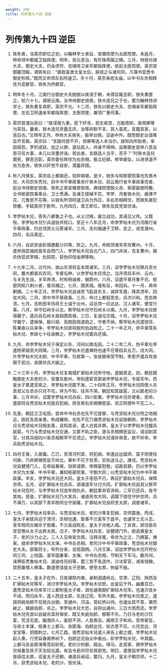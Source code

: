 ```yaml
---
weight: 208
title: 列传第九十四 逆臣
---
```


# 列传第九十四 逆臣

1. <span id="列传第九十四_逆臣-1"></span>
铁失者，当英宗即位之初，以翰林学士承旨、宣徽院使为太医院使。未逾月，特命领中都威卫指挥使。明年，改元至治，有珍珠燕服之赐。三月，特授光禄大夫、御史大夫，仍金虎符、忠翊侍卫亲军都指挥使，依前太医院使。英宗尝御鹿顶殿，谓铁失曰：“徽政虽隶太皇太后，朕视之与诸司同，凡簿书宜悉令御史检核。”既而又命领左右阿速卫。冬十月，英宗亲祀太庙，以中书左丞相拜住为亚献官，铁失为终献官。

2. <span id="列传第九十四_逆臣-2"></span>
明年冬十月，江南行台御史大夫脱脱以疾请于朝，未得旨辄去职，铁失奏罢之，杖六十七，谪居云南。治书侍御史锁南，铁木迭兒之子也，罢为翰林侍讲学士，铁失奏复其职，英宗不允。十二月，铁失以御史大夫、忠翊亲军都指挥使、左右卫阿速亲军都指挥使、太医院使，兼领广惠司事。

3. <span id="列传第九十四_逆臣-3"></span>
英宗尝谓台臣曰：“朕深居九重，臣下奸贪，民生疾苦，岂能周知，故用卿等为耳目。曩者，铁木迭兒贪蠹无厌，汝等拱默不言，其人虽死，宜籍其家，以惩后也。”又明年正月，申命大夫铁失，振举台纲，诏谕中外。既而御史台请降旨开言路，英宗曰：“言路何尝不开，但卿等选人未当尔。朕知向所劾者，率因宿怨，罗织成狱，加之以罪，遂玷其人，终身不得伸。监察御史尝举八思吉思可任大事，未几以贪墨伏诛。若此者，言路选人当乎，否乎？”时铁木迭兒既死，罪恶日彰，英宗委任拜住为右丞相，振立纪纲，修举废坠，以进贤退不肖为急务。铁失以奸党不自安，潜蓄异图。

4. <span id="列传第九十四_逆臣-4"></span>
秋八月癸亥，英宗自上都南还，驻跸南坡。是夕，铁失与知枢密院事也先铁木兒、大司农失秃兒、前中书平章政事赤斤铁木兒、前云南行省平章政事完者、前治书侍御史锁南、铁失之弟宣徽使锁南、典瑞院使脱火赤、枢密副使阿散、佥书枢密院事章台、卫士秃满，及诸王按梯不花、孛罗、月鲁铁木兒、曲律不花、兀鲁思不花等，以铁失所领阿速卫兵为外应，杀右丞相拜住，而铁失直犯禁幄，手弑英宗于卧所。九月四日，晋王即位，铁失及其党皆伏诛。

5. <span id="列传第九十四_逆臣-5"></span>
孛罗帖木兒，答失八都鲁之子也。从父讨贼，屡立战功，其语见父传。父既殁，孛罗帖木兒引兵退驻井陉口。至正十八年正月，命孛罗帖木兒为河南行省平章政事，仍总领其父元管诸军。三月，击刘福通于卫辉，走之，进克濮州。四月，屯兵真定。

6. <span id="列传第九十四_逆臣-6"></span>
六月，自武安由彭城邀截沙刘等，败之。九月，命统领诸军夹攻曹州。十月，遣参政匡福统苗军自西门入，孛罗帖木兒自北门入，四门并进，克复曹州，擒杀伪官武宰相、仇知院，获伪印信金牌等物。

7. <span id="列传第九十四_逆臣-7"></span>
十九年二月，过代州，收山东溃将孟本周诸军。三月，诏孛罗帖木兒移兵至大同，置大都督兵农司，专督屯种，以孛罗帖木兒领之。当月领兵丰州、云内，与关先生战，关军奔溃。时有杨诚者，据蔚州，六月，诏遣平章月鲁不花、枢密同知八剌火者，督兵捕之，七月，围其城。俄有旨，命回兵。十一月，再命剿捕。二十年正月，孛罗帖木兒追诚至飞狐县东关，诚弃军遁，降其溃卒，回驻大同。二月，除中书平章政事。三月，命讨上都程思忠，兵次兴和，思忠奔溃。七月，击败田丰伪将王士诚于台州。诏总领一应达达、汉人诸军，便宜行事。八月，命守石岭关以北，察罕帖木兒守石岭关以南。九月，孛罗帖木兒欲得冀宁，遣兵自石岭关直趋围其城，三日，复退屯交城。十月，诏孛罗帖木兒守冀宁，遣保保、殷兴祖、高脱因倍道趋之，守者不纳。察罕帖木兒遣锁住、陈秉直以兵来争，孛罗帖木兒部将脱列伯战败之。二十一年正月，命平章答失帖木兒、参政七十往谕解之，孛罗帖木兒罢兵还镇。

8. <span id="列传第九十四_逆臣-8"></span>
九月，命孛罗帖木兒于保定以东、河间以南屯田。二十二年二月，伪平章左李遣杨荣祖至大同降。三月，孛罗帖木兒遣裨将也速不花等招兵五万，戍大同。升孛罗帖木兒太尉、中书平章，位居第一。张良弼来受节制，李思齐遣兵攻良弼于武功，良弼伏兵大破之。

9. <span id="列传第九十四_逆臣-9"></span>
二十三年十月，孛罗帖木兒复南侵扩廓帖木兒所守地，遂据真定。初，朝廷既黜御史大夫老的沙，安置东胜州，帝别遣宦官密谕孛罗帖木兒，令留军中。而皇太子累遣官索之，孛罗帖木兒匿不发。二十四年正月，孛罗帖木兒阴使人杀其叔父左丞亦只兒不花，佯为不知，往吊不哭。朝廷知其跋扈，又以匿老的沙事，三月辛卯，诏罢孛罗帖木兒兵权，四川安置。孛罗帖木兒杀使者，拒命，遣部将会秃坚帖木兒提兵犯阙，扬言索右丞相搠思监、资正院使朴不花二人。

10. <span id="列传第九十四_逆臣-10"></span>
先是，朝廷立卫屯田，尝命中书右丞也先不花提督，与秃坚帖木兒分院之地相近，因扰及其亲里。构成嫌隙，也先不花乃谮秃坚帖木兒诋毁朝政，孛罗帖木兒与秃坚帖木兒相友善，且知其诬，遣人白其非罪。皇太子以孛罗帖木兒握兵跋扈，今乃与秃坚帖木兒交通，又匿不轨之臣，遂与丞相搠思监议，请诏削其官，分其兵授四川省丞相察罕不花领之。孛罗帖木兒谓非帝意，故不听命，举兵助秃坚帖木兒。

11. <span id="列传第九十四_逆臣-11"></span>
四月壬寅，入居庸。乙巳，至清河列营，将犯阙。帝遣达达国师、蛮子院使往问故，乃命屏搠思监于岭北，窜朴不花于甘肃，实执送与之。庚戌，秃坚帖木兒自健德门入，见帝延春阁，恸哭请罪，帝赐宴慰勉，诏赦其罪。仍以孛罗帖木兒为太保、中书平章，兼知枢密院事，守御大同；以秃坚帖木兒为中书平章政事。辛亥，孛罗帖木兒还大同，皇太子恚怒不已，再征扩廓帖木兒兵，保障京师。五月，诏扩廓帖木兒总兵，调诸道军分讨大同。扩廓帖木兒自其父察罕帖木兒在时，与孛罗帖木兒连年相仇杀，朝廷累命官讲和，二军已还兵，各守其地。至是，扩廓帖木兒乃大发兵，诸道夹攻大同，调麾下锁住守护京师，兵不满万，以其部下青军杨同佥守居庸，扩廓帖木兒自将至太原，调督诸军。

12. <span id="列传第九十四_逆臣-12"></span>
七月，孛罗帖木兒率兵，与秃坚帖木兒、老的沙等复犯阙，京师震骇。丙戌，皇太子亲统兵迎于清河，丞相也速、詹事不兰奚军于昌平。也速军士无斗志，青军杨同佥被杀于居庸，不兰奚战败走，皇太子亦驰入城。丁亥夜，锁住胁东宫官僚从太子出奔太原。戊子，孛罗帖木兒兵至，驻健德门外，欲追袭皇太子，老的沙力止之。三人入见帝宣文阁，泣拜诉冤，帝亦为之泣，乃赐宴。庚寅，就命孛罗帖木兒太保、中书左丞相，老的沙中书平章政事，秃坚帖木兒御史大夫。部属将士，布列台省，总揽国柄。八月壬寅，诏加孛罗帖木兒开府仪同三司、上柱国、录军国重事、太保、中书右丞相，节制天下军马。数月间，诛狎臣秃鲁帖木兒、波迪哇兒祃等，罢三宫不急造作，沙汰宦官，减省钱粮，禁西番僧人佛事。数遣使请皇太子还朝，使至太原，拘留不报。

13. <span id="列传第九十四_逆臣-13"></span>
二十五年，皇太子在外，日夜谋除内难，承制调遣岭北、甘肃、辽阳、陕西及扩廓帖木兒等军，进讨孛罗帖木兒。孛罗帖木兒怒，出皇后于外，幽置百日。遣秃坚帖木兒率军讨上都附皇太子者，调也速南御扩廓帖木兒军。也速次良乡不进，而归永平，遣人西连太原，东连辽阳，军声大振。孛罗帖木兒患之，遣骁将姚伯颜不花统兵出御，至通州，河溢，营虹桥以待。也速出其不意，袭而破之，擒姚伯颜，杀之。孛罗帖木兒大恐，自将出通州，三日大雨而还。孛罗帖木兒先尝以自疑杀其将保安，既又失姚伯颜，郁郁不乐，乃日与老的沙饮宴，荒淫无度，酗酒杀人，喜怒不测，人皆畏忌。威顺王子和尚，受帝密旨，与徐士本谋，结勇士上都马、金那海、伯颜达兒、帖古思不花、火兒忽达、洪宝宝等，阴图刺之。七月乙酉，值秃坚帖木兒遣人来告上都之捷，孛罗帖木兒起入奏，行至延春阁李树下，伯颜达兒自众中奋出，斫孛罗帖木兒，中其脑，上都马及金那海等竞前斫死。老的沙伤额，趋出，得马，走其家，拥孛罗帖木兒母妻及其子天宝奴北遁。有旨令民间尽杀其部党。明日，遣使函孛罗帖木兒首级往太原，诏皇太子还朝。诸道兵闻诏，罢归。九月，皇太子朝京师。十二月，获秃坚帖木兒、老的沙，皆伏诛。
